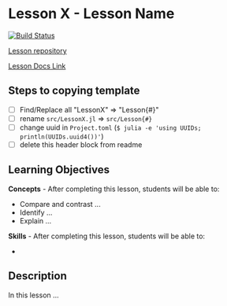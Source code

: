 # Lesson X - Lesson Name

[![Build Status](https://travis-ci.org/wellesley-bisc195/lesson_template.svg?branch=master)](https://travis-ci.org/wellesley-bisc195/lesson_template)

[Lesson repository](#)

[Lesson Docs Link](#)

## Steps to copying template

- [ ] Find/Replace all "LessonX" => "Lesson{#}"
- [ ] rename `src/LessonX.jl` => `src/Lesson{#}`
- [ ] change uuid in `Project.toml` (`$ julia -e 'using UUIDs; println(UUIDs.uuid4())'`)
- [ ] delete this header block from readme

## Learning Objectives

**Concepts** - After completing this lesson, students will be able to:

- Compare and contrast ...
- Identify ...
- Explain ...

**Skills** - After completing this lesson, students will be able to:

-

## Description

In this lesson ...
